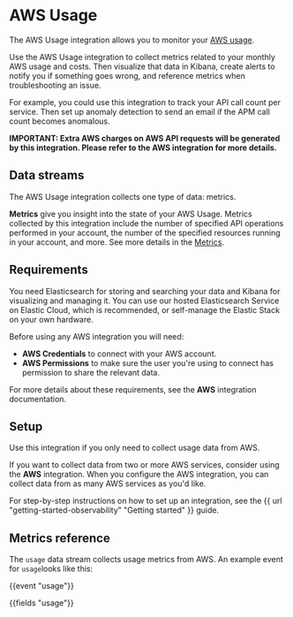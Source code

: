# AWS Usage

The AWS Usage integration allows you to monitor your [AWS usage](https://aws.amazon.com/aws-cost-management/aws-cost-and-usage-reporting/).

Use the AWS Usage integration to collect metrics related to your monthly AWS usage and costs. Then visualize that data in Kibana, create alerts to notify you if something goes wrong, and reference metrics when troubleshooting an issue.

For example, you could use this integration to track your API call count per service. Then set up anomaly detection to send an email if the APM call count becomes anomalous.

**IMPORTANT: Extra AWS charges on AWS API requests will be generated by this integration. Please refer to the AWS integration for more details.**

## Data streams

The AWS Usage integration collects one type of data: metrics.

**Metrics** give you insight into the state of your AWS Usage.
Metrics collected by this integration include the number of specified API operations performed in your account, the number of the specified resources running in your account, and more. See more details in the [Metrics](#metrics-reference).

## Requirements

You need Elasticsearch for storing and searching your data and Kibana for visualizing and managing it.
You can use our hosted Elasticsearch Service on Elastic Cloud, which is recommended, or self-manage the Elastic Stack on your own hardware.

Before using any AWS integration you will need:

* **AWS Credentials** to connect with your AWS account.
* **AWS Permissions** to make sure the user you're using to connect has permission to share the relevant data.

For more details about these requirements, see the **AWS** integration documentation.

## Setup

Use this integration if you only need to collect usage data from AWS.

If you want to collect data from two or more AWS services, consider using the **AWS** integration. When you configure the AWS integration, you can collect data from as many AWS services as you'd like.

For step-by-step instructions on how to set up an integration, see the
{{ url "getting-started-observability" "Getting started" }} guide.

## Metrics reference

The `usage` data stream collects usage metrics from AWS.
An example event for `usage`looks like this:

{{event "usage"}}

{{fields "usage"}}